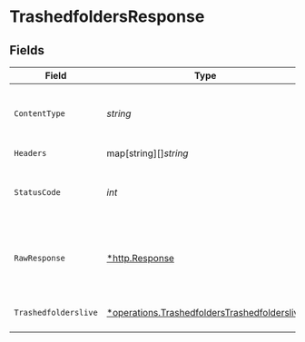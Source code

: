 # TrashedfoldersResponse


## Fields

| Field                                                                                                                                                                                                                                                                                                                                         | Type                                                                                                                                                                                                                                                                                                                                          | Required                                                                                                                                                                                                                                                                                                                                      | Description                                                                                                                                                                                                                                                                                                                                   | Example                                                                                                                                                                                                                                                                                                                                       |
| --------------------------------------------------------------------------------------------------------------------------------------------------------------------------------------------------------------------------------------------------------------------------------------------------------------------------------------------- | --------------------------------------------------------------------------------------------------------------------------------------------------------------------------------------------------------------------------------------------------------------------------------------------------------------------------------------------- | --------------------------------------------------------------------------------------------------------------------------------------------------------------------------------------------------------------------------------------------------------------------------------------------------------------------------------------------- | --------------------------------------------------------------------------------------------------------------------------------------------------------------------------------------------------------------------------------------------------------------------------------------------------------------------------------------------- | --------------------------------------------------------------------------------------------------------------------------------------------------------------------------------------------------------------------------------------------------------------------------------------------------------------------------------------------- |
| `ContentType`                                                                                                                                                                                                                                                                                                                                 | *string*                                                                                                                                                                                                                                                                                                                                      | :heavy_check_mark:                                                                                                                                                                                                                                                                                                                            | HTTP response content type for this operation                                                                                                                                                                                                                                                                                                 |                                                                                                                                                                                                                                                                                                                                               |
| `Headers`                                                                                                                                                                                                                                                                                                                                     | map[string][]*string*                                                                                                                                                                                                                                                                                                                         | :heavy_check_mark:                                                                                                                                                                                                                                                                                                                            | N/A                                                                                                                                                                                                                                                                                                                                           |                                                                                                                                                                                                                                                                                                                                               |
| `StatusCode`                                                                                                                                                                                                                                                                                                                                  | *int*                                                                                                                                                                                                                                                                                                                                         | :heavy_check_mark:                                                                                                                                                                                                                                                                                                                            | HTTP response status code for this operation                                                                                                                                                                                                                                                                                                  |                                                                                                                                                                                                                                                                                                                                               |
| `RawResponse`                                                                                                                                                                                                                                                                                                                                 | [*http.Response](https://pkg.go.dev/net/http#Response)                                                                                                                                                                                                                                                                                        | :heavy_check_mark:                                                                                                                                                                                                                                                                                                                            | Raw HTTP response; suitable for custom response parsing                                                                                                                                                                                                                                                                                       |                                                                                                                                                                                                                                                                                                                                               |
| `Trashedfolderslive`                                                                                                                                                                                                                                                                                                                          | [*operations.TrashedfoldersTrashedfolderslive](../../../pkg/models/operations/trashedfolderstrashedfolderslive.md)                                                                                                                                                                                                                            | :heavy_minus_sign:                                                                                                                                                                                                                                                                                                                            | OK                                                                                                                                                                                                                                                                                                                                            | {"status":"success","message":"Data Fatched Successfully","data":[{"id":14,"name":"haristaamsoft","icon":"https://taamfly.com/assets/empty.jpg","description":null,"workbook_id":1,"user_id":1,"status":1,"created_at":"2023-07-20T14:06:31.000000Z","updated_at":"2023-08-09T07:48:43.000000Z","deleted_at":"2023-08-09T07:48:43.000000Z"}]} |